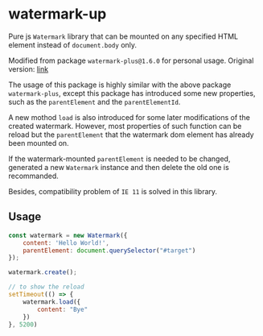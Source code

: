 # watermark-up
Pure js `Watermark` library that can be mounted on any specified HTML element instead of `document.body` only.

Modified from package `watermark-plus@1.6.0` for personal usage.
Original version: [link](https://gitee.com/yanhuakang/watermark)

The usage of this package is highly similar with the above package `watermark-plus`, except this package has introduced some new properties, such as the `parentElement` and the `parentElementId`.

A new mothod `load` is also introduced for some later modifications of the created watermark. However, most properties of such function can be reload but the `parentElement` that the watermark dom element has already been mounted on.

If the watermark-mounted `parentElement` is needed to be changed, generated a new `Watermark` instance and then delete the old one is recommanded.

Besides, compatibility problem of `IE 11` is solved in this library.

## Usage

```js
const watermark = new Watermark({
    content: 'Hello World!',
    parentElement: document.querySelector("#target")
});

watermark.create();

// to show the reload
setTimeout(() => {
    watermark.load({
        content: "Bye"
    })
}, 5200)
```

